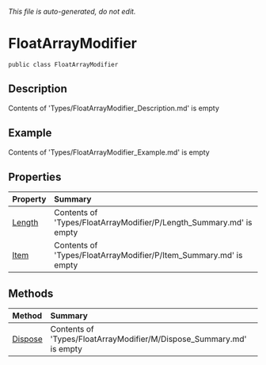 *This file is auto-generated, do not edit.*

# FloatArrayModifier
`public class FloatArrayModifier`
## Description
Contents of 'Types/FloatArrayModifier_Description.md' is empty
## Example
Contents of 'Types/FloatArrayModifier_Example.md' is empty
## Properties
| Property | Summary |
|:-----|:--------|
|[Length](FloatArrayModifier/P/Length.md)|Contents of 'Types/FloatArrayModifier/P/Length_Summary.md' is empty|
|[Item](FloatArrayModifier/P/Item.md)|Contents of 'Types/FloatArrayModifier/P/Item_Summary.md' is empty|
## Methods
| Method | Summary |
|:-----|:--------|
|[Dispose](FloatArrayModifier/M/Dispose.md)|Contents of 'Types/FloatArrayModifier/M/Dispose_Summary.md' is empty|

